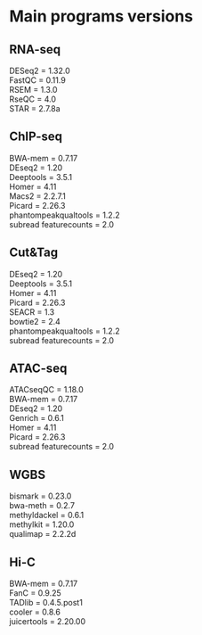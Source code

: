 # Main programs versions

## RNA-seq
DESeq2 = 1.32.0 \
FastQC = 0.11.9 \
RSEM = 1.3.0 \
RseQC = 4.0 \
STAR = 2.7.8a 

## ChIP-seq

BWA-mem = 0.7.17 \
DEseq2 = 1.20 \
Deeptools = 3.5.1 \
Homer = 4.11 \
Macs2 = 2.2.7.1 \
Picard = 2.26.3 \
phantompeakqualtools = 1.2.2 \
subread featurecounts = 2.0

## Cut&Tag

DEseq2 = 1.20 \
Deeptools = 3.5.1 \
Homer = 4.11 \
Picard = 2.26.3 \
SEACR = 1.3 \
bowtie2 = 2.4 \
phantompeakqualtools = 1.2.2 \
subread featurecounts = 2.0 

## ATAC-seq

ATACseqQC = 1.18.0 \
BWA-mem = 0.7.17 \
DEseq2 = 1.20 \
Genrich = 0.6.1 \
Homer = 4.11 \
Picard = 2.26.3 \
subread featurecounts = 2.0

## WGBS

bismark = 0.23.0 \
bwa-meth = 0.2.7 \
methyldackel = 0.6.1 \
methylkit = 1.20.0 \
qualimap = 2.2.2d 

## Hi-C

BWA-mem = 0.7.17 \
FanC = 0.9.25 \
TADlib = 0.4.5.post1 \
cooler = 0.8.6 \
juicertools = 2.20.00
